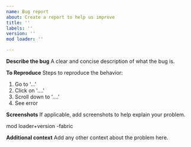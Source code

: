 ```yaml
---
name: Bug report
about: Create a report to help us improve
title: ''
labels: ''
version: ''
mod loader: ''

---
```


**Describe the bug**
A clear and concise description of what the bug is.

**To Reproduce**
Steps to reproduce the behavior:
1. Go to '...'
2. Click on '....'
3. Scroll down to '....'
4. See error



**Screenshots**
If applicable, add screenshots to help explain your problem.


mod loader+version
-fabric


**Additional context**
Add any other context about the problem here.
